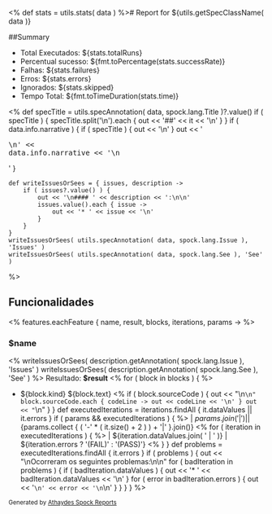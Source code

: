<%
    def stats = utils.stats( data )
 %># Report for ${utils.getSpecClassName( data )}

##Summary

* Total Executados: ${stats.totalRuns}
* Percentual sucesso: ${fmt.toPercentage(stats.successRate)}
* Falhas: ${stats.failures}
* Erros:   ${stats.errors}
* Ignorados:  ${stats.skipped}
* Tempo Total: ${fmt.toTimeDuration(stats.time)}

<%
    def specTitle = utils.specAnnotation( data, spock.lang.Title )?.value()
    if ( specTitle ) {
        specTitle.split('\n').each { out << '##' << it << '\n' }
    }
    if ( data.info.narrative ) {
        if ( specTitle ) { out << '\n' }
        out << '<pre>\n' << data.info.narrative << '\n</pre>'
    }

    def writeIssuesOrSees = { issues, description ->
        if ( issues?.value() ) {
            out << '\n#### ' << description << ':\n\n'
            issues.value().each { issue ->
                out << '* ' << issue << '\n'
            }
        }
    }
    writeIssuesOrSees( utils.specAnnotation( data, spock.lang.Issue ), 'Issues' )
    writeIssuesOrSees( utils.specAnnotation( data, spock.lang.See ), 'See' )
%>

## Funcionalidades
<%
    features.eachFeature { name, result, blocks, iterations, params ->
%>
### $name
<%
 writeIssuesOrSees( description.getAnnotation( spock.lang.Issue ), 'Issues' )
 writeIssuesOrSees( description.getAnnotation( spock.lang.See ), 'See' )
%>
Resultado: **$result**
<%
        for ( block in blocks ) {
 %>
* ${block.kind} ${block.text}
<%
          if ( block.sourceCode ) {
              out << "\n```\n"
              block.sourceCode.each { codeLine ->
                  out << codeLine << '\n'
              }
              out << "```\n"
          }
        }
        def executedIterations = iterations.findAll { it.dataValues || it.errors }
        if ( params && executedIterations ) {
 %>
 | ${params.join( ' | ' )} |
 |${params.collect { ( '-' * ( it.size() + 2 ) ) + '|' }.join()}
<%
            for ( iteration in executedIterations ) {
%> | ${iteration.dataValues.join( ' | ' )} | ${iteration.errors ? '(FAIL)' : '(PASS)'}
<%          }
        }
        def problems = executedIterations.findAll { it.errors }
        if ( problems ) {
            out << "\nOcorreram os seguintes problemas:\n\n"
            for ( badIteration in problems ) {
                if ( badIteration.dataValues ) {
                    out << '* ' << badIteration.dataValues << '\n'
                }
                for ( error in badIteration.errors ) {
                    out << '```\n' << error << '\n```\n'
                }
            }
        }
    }
 %>

<small>Generated by <a href="<%out << com.athaydes.spockframework.report.SpockReportExtension.PROJECT_URL%>">Athaydes Spock Reports</a></small>